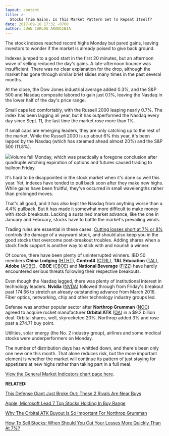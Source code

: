 ```yaml
---
layout: content
title: >-
  Stocks Trim Gains; Is This Market Pattern Set To Repeat Itself?
date: 2017-09-18 17:32 -0700
author: JUAN CARLOS ARANCIBIA
---
```






The stock indexes reached record highs Monday but pared gains, leaving investors to wonder if the market is already poised to give back ground.




Indexes jumped to a good start in the first 20 minutes, but an afternoon wave of selling reduced the day's gains. A late-afternoon bounce was insufficient. There was no clear explanation for the drop, although the market has gone through similar brief slides many times in the past several months.


At the close, the Dow Jones industrial average added 0.3%, and the S&P 500 and Nasdaq composite labored to gain just 0.1%, leaving the Nasdaq in the lower half of the day's price range.


Small caps led comfortably, with the Russell 2000 leaping nearly 0.7%. The index has been lagging all year, but it has outperformed the Nasdaq every day since Sept. 11, the last time the market rose more than 1%.


If small caps are emerging leaders, they are only catching up to the rest of the market. While the Russell 2000 is up about 6% this year, it's been lapped by the Nasdaq (which has steamed ahead almost 20%) and the S&P 500 (11.8%).


![](https://www.investors.com/wp-content/uploads/2017/09/MP091817-194x300.png)Volume fell Monday, which was practically a foregone conclusion after quadruple witching expiration of options and futures caused trading to balloon Friday.


It's hard to be disappointed in the stock market when it's done so well this year. Yet, indexes have tended to pull back soon after they make new highs. While gains have been fruitful, they've occurred in small wavelengths rather than prolonged moves.


That's all good, and it has also kept the Nasdaq from anything worse than a 4.4% pullback. But it has made it somewhat more difficult to make money with stock breakouts. Lacking a sustained market advance, like the one in January and February, stocks have to battle the market's prevailing winds.


Trading rules are essential in these cases. [Cutting losses short at 7% or 8%](https://www.investors.com/how-to-invest/investors-corner/still-the-no-1-rule-for-stock-investors-always-cut-your-losses-short/) controls the damage of a wayward stock, and should also keep you in the good stocks that overcome post-breakout troubles. Adding shares when a stock finds support is another way to stick with and nourish a winner.


Of course, there have been plenty of uninterrupted winners. IBD 50 members **China Lodging** ([HTHT](https://research.investors.com/quote.aspx?symbol=HTHT)), **Control4** ([CTRL](https://research.investors.com/quote.aspx?symbol=CTRL)), **TAL Education** ([TAL](https://research.investors.com/quote.aspx?symbol=TAL)), **Adobe** ([ADBE](https://research.investors.com/quote.aspx?symbol=ADBE)),  **CBOE** ([CBOE](https://research.investors.com/quote.aspx?symbol=CBOE)) and **National Beverage** ([FIZZ](https://research.investors.com/quote.aspx?symbol=FIZZ)) have hardly encountered serious threats following their respective breakouts.


Even though the Nasdaq lagged, there was plenty of institutional interest in technology leaders. **Nvidia** ([NVDA](https://research.investors.com/quote.aspx?symbol=NVDA)) followed through from Friday's breakout past 174.66 to stretch an already outstanding advance from March 2016. Fiber optics, networking, chip and other technology industry groups led.



Defense was another popular sector after **Northrop Grumman** ([NOC](https://research.investors.com/quote.aspx?symbol=NOC)) agreed to acquire rocket manufacturer **Orbital ATK** ([OA](https://research.investors.com/quote.aspx?symbol=OA)) in a $9.2 billion deal. Orbital shares, well, skyrocketed 20%. Northrop added 3% and rose past a 274.71 buy point.


Utilities, solar energy (the No. 2 industry group), airlines and some medical stocks were underperformers on Monday.


The number of distribution days has whittled down, and there's been only one new one this month. That alone reduces risk, but the more important element is whether the market will continue its pattern of just staying for appetizers at new highs rather than taking part in a full meal.


[View the General Market Indicators chart page here](https://www.investors.com/wp-content/uploads/2017/09/IBD1809152214GMI.pdf).


**RELATED:**


[This Defense Giant Just Broke Out; These 2 Rivals Are Near Buys](https://www.investors.com/research/ibd-industry-themes/these-3-defense-stocks-are-near-buy-range-engine-maker-rockets-higher/)


[Apple, Microsoft Lead 7 Top Stocks Holding In Buy Range](https://www.investors.com/market-trend/stock-market-today/apple-microsoft-lead-7-top-stocks-holding-in-buy-range-sp-500-futures/)


[Why The Orbital ATK Buyout Is So Important For Northrop Grumman](https://www.investors.com/news/northrop-expands-missile-defense-offerings-with-orbital-atk-buy-2/)


[How To Sell Stocks: When Should You Cut Your Losses More Quickly Than At 7%?](https://www.investors.com/how-to-invest/investors-corner/in-some-cases-modifying-this-key-sell-rule-often-makes-sense/)




